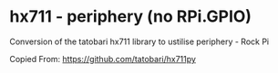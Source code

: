 # hx711 - periphery (no RPi.GPIO)
Conversion of the tatobari hx711 library to ustilise periphery - Rock Pi

Copied From:
https://github.com/tatobari/hx711py
